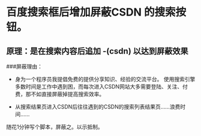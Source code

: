 百度搜索框后增加屏蔽CSDN 的搜索按钮。
====================

原理：是在搜索内容后追加 -(csdn) 以达到屏蔽效果
---------------------

###屏蔽理由：
- 身为一个程序员我提倡免费的提供分享知识、经验的交流平台。
 使用搜索引擎多数时间是工作中遇到困，而每次进入CSDN网站大多需要登陆、关注、付费，那不如直接屏蔽掉提高搜索效率。

- 从搜索结果页进入CSDN后往往遇到的CSDN的搜索列表结果页……浪费时间……


随花1分钟写个脚本，屏蔽之。以示抵制。
